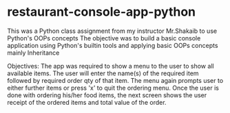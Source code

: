 # restaurant-console-app-python
This was a Python class assignment from my instructor Mr.Shakaib to use Python's OOPs concepts
The objective was to build a basic console application using Python's builtin tools
and applying basic OOPs concepts mainly Inheritance

Objectives:
The app was required to show a menu to the user to show all available items.
The user will enter the name(s) of the required item followed by required order qty of that item.
The menu again prompts user to either further items or press 'x' to quit the ordering menu.
Once the user is done with ordering his/her food items, the next screen
shows the user receipt of the ordered items and total value of the order.
